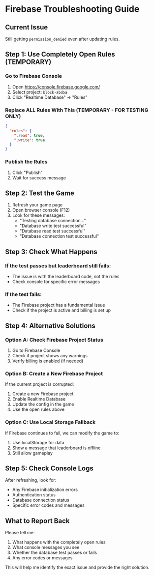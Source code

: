 # Firebase Troubleshooting Guide

## Current Issue
Still getting `permission_denied` even after updating rules.

## Step 1: Use Completely Open Rules (TEMPORARY)

### Go to Firebase Console
1. Open https://console.firebase.google.com/
2. Select project: `block-abd5a`
3. Click "Realtime Database" → "Rules"

### Replace ALL Rules With This (TEMPORARY - FOR TESTING ONLY)
```json
{
  "rules": {
    ".read": true,
    ".write": true
  }
}
```

### Publish the Rules
1. Click "Publish"
2. Wait for success message

## Step 2: Test the Game
1. Refresh your game page
2. Open browser console (F12)
3. Look for these messages:
   - "Testing database connection..."
   - "Database write test successful"
   - "Database read test successful"
   - "Database connection test successful"

## Step 3: Check What Happens

### If the test passes but leaderboard still fails:
- The issue is with the leaderboard code, not the rules
- Check console for specific error messages

### If the test fails:
- The Firebase project has a fundamental issue
- Check if the project is active and billing is set up

## Step 4: Alternative Solutions

### Option A: Check Firebase Project Status
1. Go to Firebase Console
2. Check if project shows any warnings
3. Verify billing is enabled (if needed)

### Option B: Create a New Firebase Project
If the current project is corrupted:
1. Create a new Firebase project
2. Enable Realtime Database
3. Update the config in the game
4. Use the open rules above

### Option C: Use Local Storage Fallback
If Firebase continues to fail, we can modify the game to:
1. Use localStorage for data
2. Show a message that leaderboard is offline
3. Still allow gameplay

## Step 5: Check Console Logs
After refreshing, look for:
- Any Firebase initialization errors
- Authentication status
- Database connection status
- Specific error codes and messages

## What to Report Back
Please tell me:
1. What happens with the completely open rules
2. What console messages you see
3. Whether the database test passes or fails
4. Any error codes or messages

This will help me identify the exact issue and provide the right solution.
